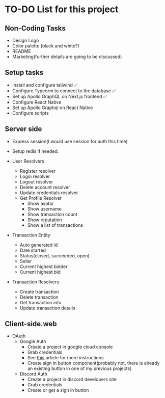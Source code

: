 # TO-DO List for this project

## Non-Coding Tasks

- Design Logo
- Color palette (black and white?)
- README
- Marketing(further details are going to be discussed)

## Setup tasks

- Install and configure tailwind ✅
- Configure Typeorm to connect to the database ✅
- Set up Apollo GraphQL on Next.js frontend ✅
- Configure React Native
- Set up Apollo Graphql on React Native
- Configure scripts

## Server side

- Express session(I would use session for auth this time)
- Setup redis if needed.
- User Resolvers
  - Register resolver
  - Login resolver
  - Logout resolver
  - Delete account resolver
  - Update credentials resolver
  - Get Profile Resolver
    - Show avatar
    - Show username
    - Show transaction count
    - Show reputation
    - Show a list of transactions
- Transaction Entity
  - Auto generated id 
  - Date started
  - Status(closed, succeeded, open)
  - Seller
  - Current highest bidder
  - Current highest bid

- Transaction Resolvers
  - Create transaction
  - Delete transaction
  - Get transaction info
  - Update transaction details


## Client-side.web
- OAuth
  - Google Auth
    - Create a project in google cloud console
    - Grab credentials
    - See [this](https://medium.com/authpack/easy-google-auth-with-node-js-99ac40b97f4c) article for more instructions
    - Create sign in button component(probably not, there is already an existing button in one of my previous projects)
  - Discord Auth
    - Create a project in discord developers site
    - Grab credentials
    - Create or get a sign in button
